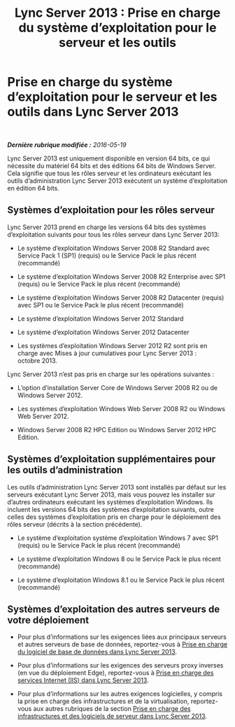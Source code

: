 ﻿---
title: 'Lync Server 2013 : Prise en charge du système d’exploitation pour le serveur et les outils'
TOCTitle: Prise en charge du système d’exploitation pour le serveur et les outils
ms:assetid: b65a0956-f90d-48d0-ac61-558e67339084
ms:mtpsurl: https://technet.microsoft.com/fr-fr/library/Gg412883(v=OCS.15)
ms:contentKeyID: 49298609
ms.date: 05/20/2016
mtps_version: v=OCS.15
ms.translationtype: HT
---

# Prise en charge du système d’exploitation pour le serveur et les outils dans Lync Server 2013

 

_**Dernière rubrique modifiée :** 2016-05-19_

Lync Server 2013 est uniquement disponible en version 64 bits, ce qui nécessite du matériel 64 bits et des éditions 64 bits de Windows Server. Cela signifie que tous les rôles serveur et les ordinateurs exécutant les outils d’administration Lync Server 2013 exécutent un système d’exploitation en édition 64 bits.

## Systèmes d’exploitation pour les rôles serveur

Lync Server 2013 prend en charge les versions 64 bits des systèmes d’exploitation suivants pour tous les rôles serveur dans Lync Server 2013:

  - Le système d’exploitation Windows Server 2008 R2 Standard avec Service Pack 1 (SP1) (requis) ou le Service Pack le plus récent (recommandé)

  - Le système d’exploitation Windows Server 2008 R2 Enterprise avec SP1 (requis) ou le Service Pack le plus récent (recommandé)

  - Le système d’exploitation Windows Server 2008 R2 Datacenter (requis) avec SP1 ou le Service Pack le plus récent (recommandé)

  - Le système d’exploitation Windows Server 2012 Standard

  - Le système d’exploitation Windows Server 2012 Datacenter

  - Les systèmes d’exploitation Windows Server 2012 R2 sont pris en charge avec Mises à jour cumulatives pour Lync Server 2013 : octobre 2013.

Lync Server 2013 n’est pas pris en charge sur les opérations suivantes :

  - L’option d’installation Server Core de Windows Server 2008 R2 ou de Windows Server 2012.

  - Les systèmes d’exploitation Windows Web Server 2008 R2 ou Windows Web Server 2012.

  - Windows Server 2008 R2 HPC Edition ou Windows Server 2012 HPC Edition.

## Systèmes d’exploitation supplémentaires pour les outils d’administration

Les outils d’administration Lync Server 2013 sont installés par défaut sur les serveurs exécutant Lync Server 2013, mais vous pouvez les installer sur d’autres ordinateurs exécutant les systèmes d’exploitation Windows. Ils incluent les versions 64 bits des systèmes d’exploitation suivants, outre celles des systèmes d’exploitation pris en charge pour le déploiement des rôles serveur (décrits à la section précédente).

  - Le système d’exploitation système d’exploitation Windows 7 avec SP1 (requis) ou le Service Pack le plus récent (recommandé)

  - Le système d’exploitation Windows 8 ou le Service Pack le plus récent (recommandé)

  - Le système d’exploitation Windows 8.1 ou le Service Pack le plus récent (recommandé)

## Systèmes d’exploitation des autres serveurs de votre déploiement

  - Pour plus d’informations sur les exigences liées aux principaux serveurs et autres serveurs de base de données, reportez-vous à [Prise en charge du logiciel de base de données dans Lync Server 2013](lync-server-2013-database-software-support.md).

  - Pour plus d’informations sur les exigences des serveurs proxy inverses (en vue du déploiement Edge), reportez-vous à [Prise en charge des services Internet (IIS) dans Lync Server 2013](lync-server-2013-iis-support.md).

  - Pour plus d’informations sur les autres exigences logicielles, y compris la prise en charge des infrastructures et de la virtualisation, reportez-vous aux autres rubriques de la section [Prise en charge des infrastructures et des logiciels de serveur dans Lync Server 2013](lync-server-2013-server-software-and-infrastructure-support.md).

